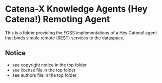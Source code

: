 # Catena-X Knowledge Agents (Hey Catena!) Remoting Agent

This is a folder providing the FOSS implementations of a Hey Catena! agent that binds simple remote (REST) services to the dataspace.

## Notice

* see copyright notice in the top folder
* see license file in the top folder
* see authors file in the top folder





